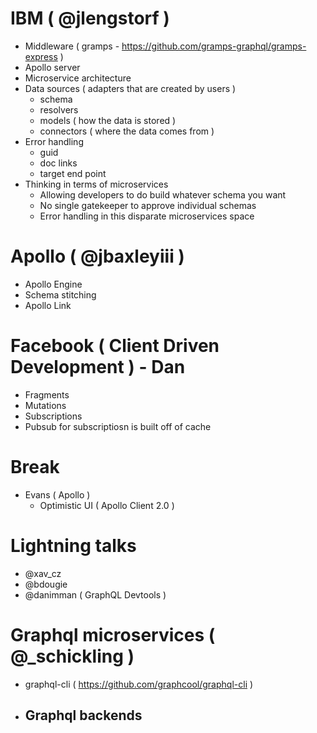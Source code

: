 # IBM ( @jlengstorf )

- Middleware ( gramps - https://github.com/gramps-graphql/gramps-express )
- Apollo server
- Microservice architecture
- Data sources ( adapters that are created by users )
  - schema
  - resolvers
  - models ( how the data is stored )
  - connectors ( where the data comes from )
- Error handling
  - guid
  - doc links
  - target end point
- Thinking in terms of microservices
  - Allowing developers to do build whatever schema you want
  - No single gatekeeper to approve individual schemas
  - Error handling in this disparate microservices space

# Apollo ( @jbaxleyiii )
- Apollo Engine
- Schema stitching
- Apollo Link

# Facebook ( Client Driven Development ) - Dan
- Fragments
- Mutations
- Subscriptions
- Pubsub for subscriptiosn is built off of cache

# Break
- Evans ( Apollo )
  - Optimistic UI ( Apollo Client 2.0 )

# Lightning talks
- @xav_cz
- @bdougie
- @danimman ( GraphQL Devtools )

# Graphql microservices ( @_schickling )
- graphql-cli ( https://github.com/graphcool/graphql-cli )
- Graphql backends
  - 
